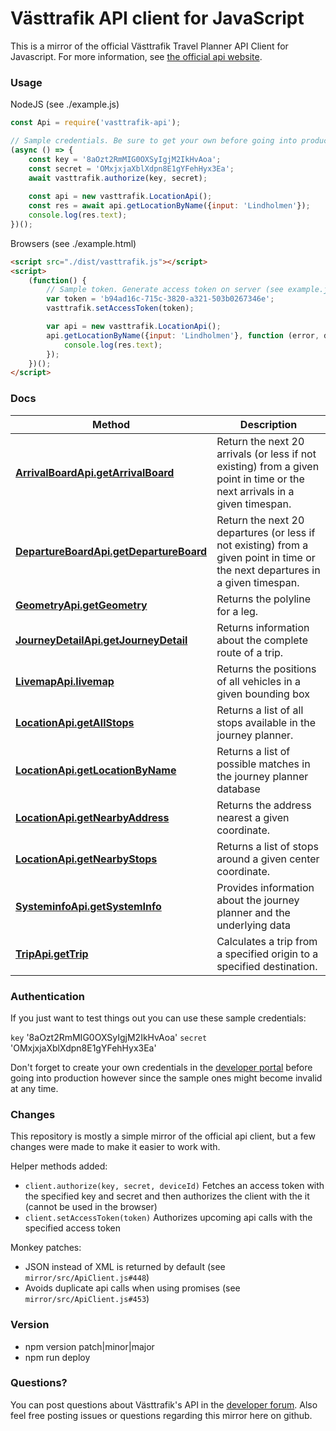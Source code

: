 # Västtrafik API client for JavaScript

This is a mirror of the official Västtrafik Travel Planner API Client for Javascript. For more information, see [the official api website](https://developer.vasttrafik.se/portal/#/api/Reseplaneraren/v2/landerss).

### Usage

NodeJS (see ./example.js)
```js
const Api = require('vasttrafik-api');

// Sample credentials. Be sure to get your own before going into production.
(async () => {
    const key = '8aOzt2RmMIG0OXSyIgjM2IkHvAoa';
    const secret = 'OMxjxjaXblXdpn8E1gYFehHyx3Ea';
    await vasttrafik.authorize(key, secret);
    
    const api = new vasttrafik.LocationApi();
    const res = await api.getLocationByName({input: 'Lindholmen'});
    console.log(res.text);
})();
```

Browsers (see ./example.html)
```html
<script src="./dist/vasttrafik.js"></script>
<script>
    (function() {
        // Sample token. Generate access token on server (see example.js)
        var token = 'b94ad16c-715c-3820-a321-503b0267346e';
        vasttrafik.setAccessToken(token);

        var api = new vasttrafik.LocationApi();
        api.getLocationByName({input: 'Lindholmen'}, function (error, data, res) {
            console.log(res.text);
        });
    })();
</script>
```

### Docs
Method | Description
------------- | -------------
[**ArrivalBoardApi.getArrivalBoard**](mirror/docs/ArrivalBoardApi.md#getArrivalBoard) | Return the next 20 arrivals (or less if not existing) from a given point in time or the next arrivals in a given timespan.
[**DepartureBoardApi.getDepartureBoard**](mirror/docs/DepartureBoardApi.md#getDepartureBoard) | Return the next 20 departures (or less if not existing) from a given point in time or the next departures in a given timespan.
[**GeometryApi.getGeometry**](mirror/docs/GeometryApi.md#getGeometry) | Returns the polyline for a leg.
[**JourneyDetailApi.getJourneyDetail**](mirror/docs/JourneyDetailApi.md#getJourneyDetail) | Returns information about the complete route of a trip.
[**LivemapApi.livemap**](mirror/docs/LivemapApi.md#livemap) | Returns the positions of all vehicles in a given bounding box
[**LocationApi.getAllStops**](mirror/docs/LocationApi.md#getAllStops) | Returns a list of all stops available in the journey planner.
[**LocationApi.getLocationByName**](mirror/docs/LocationApi.md#getLocationByName) | Returns a list of possible matches in the journey planner database
[**LocationApi.getNearbyAddress**](mirror/docs/LocationApi.md#getNearbyAddress) | Returns the address nearest a given coordinate.
[**LocationApi.getNearbyStops**](mirror/docs/LocationApi.md#getNearbyStops) | Returns a list of stops around a given center coordinate.
[**SysteminfoApi.getSystemInfo**](mirror/docs/SysteminfoApi.md#getSystemInfo) | Provides information about the journey planner and the underlying data
[**TripApi.getTrip**](mirror/docs/TripApi.md#getTrip) | Calculates a trip from a specified origin to a specified destination.

### Authentication
If you just want to test things out you can use these sample credentials:

`key` '8aOzt2RmMIG0OXSyIgjM2IkHvAoa'
`secret` 'OMxjxjaXblXdpn8E1gYFehHyx3Ea'
 
 Don't forget to create your own credentials in the [developer portal](https://developer.vasttrafik.se/portal/#/) before going into production however since the sample ones might become invalid at any time.

### Changes
This repository is mostly a simple mirror of the official api client, but a few changes were made to make it easier to work with.

Helper methods added:
- `client.authorize(key, secret, deviceId)` Fetches an access token with the specified key and secret and then authorizes the client with the it (cannot be used in the browser)
- `client.setAccessToken(token)` Authorizes upcoming api calls with the specified access token

Monkey patches:
- JSON instead of XML is returned by default (see `mirror/src/ApiClient.js#448`)
- Avoids duplicate api calls when using promises (see `mirror/src/ApiClient.js#453`)

### Version
- npm version patch|minor|major
- npm run deploy

### Questions?
You can post questions about Västtrafik's API in the [developer forum](https://developer.vasttrafik.se/portal/#/community/forum/9). Also feel free posting issues or questions regarding this mirror here on github.
